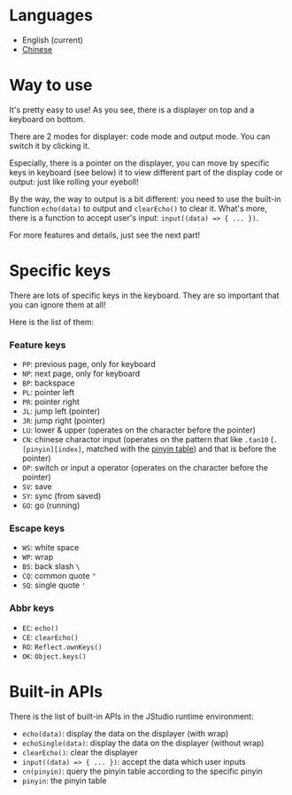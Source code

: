 # Languages
- English (current)
- [Chinese](https://github.com/jwhgzs/vepp-jstudio/blob/master/README.chinese.md)

# Way to use
It's pretty easy to use! As you see, there is a displayer on top and a keyboard on bottom.

There are 2 modes for displayer: code mode and output mode. You can switch it by clicking it.

Especially, there is a pointer on the displayer, you can move by specific keys in keyboard (see below) it to view different part of the display code or output: just like rolling your eyeboll!

By the way, the way to output is a bit different: you need to use the built-in function `echo(data)` to output and `clearEcho()` to clear it. What's more, there is a function to accept user's input: `input((data) => { ... })`.

For more features and details, just see the next part!

# Specific keys
There are lots of specific keys in the keyboard. They are so important that you can ignore them at all!

Here is the list of them:

### Feature keys
- `PP`: previous page, only for keyboard
- `NP`: next page, only for keyboard
- `BP`: backspace
- `PL`: pointer left
- `PR`: pointer right
- `JL`: jump left (pointer)
- `JR`: jump right (pointer)
- `LU`: lower & upper (operates on the character before the pointer)
- `CN`: chinese charactor input (operates on the pattern that like `.tan10` (`.[pinyin][index]`, matched with the [pinyin table](https://github.com/jwhgzs/vepp-jstudio/tree/master/page/pinyin.js)) and that is before the pointer)
- `OP`: switch or input a operator (operates on the character before the pointer)
- `SV`: save
- `SY`: sync (from saved)
- `GO`: go (running)

### Escape keys
- `WS`: white space
- `WP`: wrap
- `BS`: back slash `\`
- `CQ`: common quote `"`
- `SQ`: single quote `'`

### Abbr keys
- `EC`: `echo()`
- `CE`: `clearEcho()`
- `RO`: `Reflect.ownKeys()`
- `OK`: `Object.keys()`

# Built-in APIs
There is the list of built-in APIs in the JStudio runtime environment:

- `echo(data)`: display the data on the displayer (with wrap)
- `echoSingle(data)`: display the data on the displayer (without wrap)
- `clearEcho()`: clear the displayer
- `input((data) => { ... })`: accept the data which user inputs
- `cn(pinyin)`: query the pinyin table according to the specific pinyin
- `pinyin`: the pinyin table